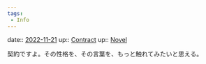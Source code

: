 ```yaml
---
tags:
 - Info
---
```


date:: [2022-11-21](/Daily_Note/2022-11-21.md)
up:: [Contract](Bar/Novel/Topics/Contract.md)
up:: [Novel](../Bar/Novel/Topics/Novel.md)

契約ですよ。その性格を、その言葉を、もっと触れてみたいと思える。